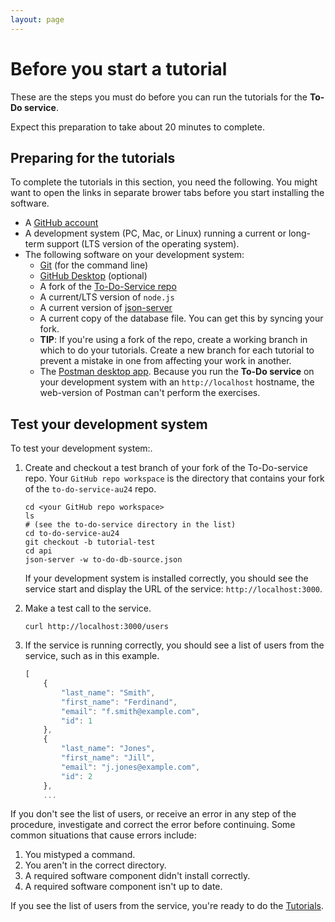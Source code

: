 ```yaml
---
layout: page
---
```


# Before you start a tutorial

These are the steps you must do before you can run
the tutorials for the **To-Do service**.

Expect this preparation to take about 20 minutes to complete.

## Preparing for the tutorials

To complete the tutorials in this section, you need the following.
You might want to open the links in separate brower tabs before you start installing the software.

* A [GitHub account](https://github.com)
* A development system (PC, Mac, or Linux) running a current or
long-term support (LTS version of the operating system).
* The following software on your development system:
    * [Git](https://docs.github.com/en/get-started/quickstart/set-up-git) (for the command line)
    * [GitHub Desktop](https://desktop.github.com) (optional)
    * A fork of the [To-Do-Service repo](https://github.com/UWC2-APIDOC/to-do-service-au24)
    * A current/LTS version of `node.js`
    * A current version of [json-server](https://www.npmjs.com/package/json-server)
    * A current copy of the database file. You can get this by syncing your fork.
    * **TIP**: If you're using a fork of the repo, create a working branch in which to do your tutorials. Create a new branch for each tutorial to prevent a mistake in one from affecting your work in another.
    * The [Postman desktop app](https://www.postman.com/downloads/). Because you run the **To-Do service** on your development system with an `http://localhost` hostname, the web-version of Postman can't perform the exercises.

## Test your development system

To test your development system:.

1. Create and checkout a test branch of your fork of the To-Do-service repo. Your `GitHub repo workspace` is the directory that contains your fork of the `to-do-service-au24` repo.

    ```shell
    cd <your GitHub repo workspace>
    ls
    # (see the to-do-service directory in the list)
    cd to-do-service-au24
    git checkout -b tutorial-test
    cd api
    json-server -w to-do-db-source.json
    ```

    If your development system is installed correctly, you should see
    the service start and display the URL of the service: `http://localhost:3000`.

2. Make a test call to the service.

    ```shell
    curl http://localhost:3000/users
    ```

3. If the service is running correctly, you should see a list of users from the service, such as in this example.

    ```js
    [
        {
            "last_name": "Smith",
            "first_name": "Ferdinand",
            "email": "f.smith@example.com",
            "id": 1
        },
        {
            "last_name": "Jones",
            "first_name": "Jill",
            "email": "j.jones@example.com",
            "id": 2
        },
        ...
    ```

If you don't see the list of users, or receive an error in any step
of the procedure, investigate and correct the error before continuing.
Some common situations that cause errors include:

1. You mistyped a command.
2. You aren't in the correct directory.
3. A required software component didn't install correctly.
4. A required software component isn't up to date.

If you see the list of users from the service, you're ready to do
the [Tutorials](tutorials.md).
